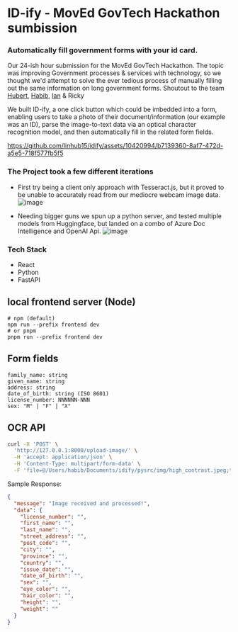 # ID-ify - MovEd GovTech Hackathon sumbission 

### Automatically fill government forms with your id card.

Our 24-ish hour submission for the MovEd GovTech Hackathon.
The topic was improving Government processes & services with technology, so we thought we'd attempt to solve the ever tedious process of manually filling out the same information on long government forms.
Shoutout to the team [Hubert](https://github.com/linhub15), [Habib](https://github.com/habibrahmanbd), [Ian](https://github.com/ianrbaguio) & Ricky

We built ID-ify, a one click button which could be imbedded into a form, enabling users to take a photo of their document/information (our example was an ID), parse the image-to-text data via an optical character recognition model, and then automatically fill in the related form fields.

https://github.com/linhub15/idify/assets/10420994/b7139360-8af7-472d-a5e5-718f577fb5f5

### The Project took a few different iterations 
- First try being a client only approach with Tesseract.js, but it proved to be unable to accurately read from our mediocre webcam image data.
![image](https://github.com/devhmac/idify/assets/52307383/cfb2ca49-15aa-415b-9417-b730f8f37835)

- Needing bigger guns we spun up a python server, and tested multiple models from Huggingface, but landed on a combo of Azure Doc Intelligence and OpenAI Api.
![image](https://github.com/devhmac/idify/assets/52307383/07869e74-8bc9-4b0a-899e-bfe02a519fe0)

### Tech Stack 
- React
- Python
- FastAPI



## local frontend server (Node)

```
# npm (default)
npm run --prefix frontend dev
# or pnpm
pnpm run --prefix frontend dev
```

## Form fields

```
family_name: string
given_name: string
address: string
date_of_birth: string (ISO 8601)
license_number: NNNNNN-NNN
sex: "M" | "F" | "X"
```

## OCR API

```bash
curl -X 'POST' \
  'http://127.0.0.1:8000/upload-image/' \
  -H 'accept: application/json' \
  -H 'Content-Type: multipart/form-data' \
  -F 'file=@/Users/habib/Documents/idify/pysrc/img/high_contrast.jpeg;type=image/jpeg'  
```

Sample Response:

```json
{
  "message": "Image received and processed!",
  "data": {
    "license_number": "",
    "first_name": "",
    "last_name": "",
    "street_address": "",
    "post_code": "",
    "city": "",
    "province": "",
    "country": "",
    "issue_date": "",
    "date_of_birth": "",
    "sex": "",
    "eye_color": "",
    "hair_color": "",
    "height": "",
    "weight": ""
  }
}
```
